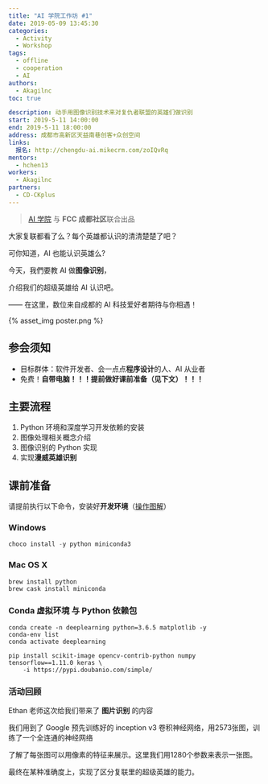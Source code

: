 ```yaml
---
title: "AI 学院工作坊 #1"
date: 2019-05-09 13:45:30
categories:
  - Activity
  - Workshop
tags:
  - offline
  - cooperation
  - AI
authors:
  - Akagilnc
toc: true

description: 动手用图像识别技术来对复仇者联盟的英雄们做识别
start: 2019-5-11 14:00:00
end: 2019-5-11 18:00:00
address: 成都市高新区天益南巷创客+众创空间
links:
  报名: http://chengdu-ai.mikecrm.com/zoIQvRq
mentors:
  - hchen13
workers:
  - Akagilnc
partners:
  - CD-CKplus
---
```


> [AI 学院][1] 与 **FCC 成都社区**联合出品

大家复联都看了么？每个英雄都认识的清清楚楚了吧？

可你知道，AI 也能认识英雄么?

今天，我們要教 AI 做**图像识别**，

介绍我们的超级英雄给 AI 认识吧。

—— 在这里，数位来自成都的 AI 科技爱好者期待与你相遇！

{% asset_img poster.png %}

## 参会须知

- 目标群体：软件开发者、会一点点**程序设计**的人、AI 从业者
- 免费！**自带电脑！！！提前做好课前准备（见下文）！！！**

<!-- more -->

## 主要流程

1.  Python 环境和深度学习开发依赖的安装
2.  图像处理相关概念介绍
3.  图像识别的 Python 实现
4.  实现**漫威英雄识别**

## 课前准备

请提前执行以下命令，安装好**开发环境**（[操作图解][2]）

### Windows

```powershell
choco install -y python miniconda3
```

### Mac OS X

```shell
brew install python
brew cask install miniconda
```

### Conda 虚拟环境 与 Python 依赖包

```shell
conda create -n deeplearning python=3.6.5 matplotlib -y
conda-env list
conda activate deeplearning

pip install scikit-image opencv-contrib-python numpy tensorflow==1.11.0 keras \
    -i https://pypi.doubanio.com/simple/
```

[1]: https://www.theschool.ai/
[2]: ../hexo-web-app/#%E3%80%90%E9%99%84-0%E3%80%91Windows-%E8%BD%AF%E4%BB%B6%E5%AE%89%E8%A3%85%E5%9B%BE%E8%A7%A3

### 活动回顾

Ethan 老师这次给我们带来了 **图片识别** 的内容

我们用到了 Google 预先训练好的 inception v3 卷积神经网络，用2573张图，训练了一个全连通的神经网络

了解了每张图可以用像素的特征来展示。这里我们用1280个参数来表示一张图。

最终在某种准确度上，实现了区分复联里的超级英雄的能力。
